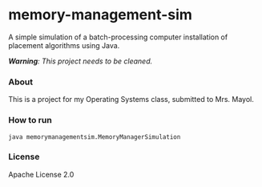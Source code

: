 # memory-management-sim
A simple simulation of a batch-processing computer installation of placement algorithms using Java.

_**Warning**: This project needs to be cleaned._

### About
This is a project for my Operating Systems class, submitted to Mrs. Mayol. 

### How to run
```java memorymanagementsim.MemoryManagerSimulation```

### License
Apache License 2.0
